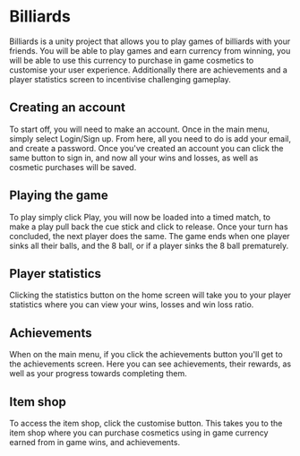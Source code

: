# Billiards

Billiards is a unity project that allows you to play games of billiards with your friends. You will be able to play games and earn currency from winning, you will
be able to use this currency to purchase in game cosmetics to customise your user experience. Additionally there are achievements and a player statistics screen to
incentivise challenging gameplay.

## Creating an account

To start off, you will need to make an account. Once in the main menu, simply select Login/Sign up. From here, all you need to do is add your email, and create a password.
Once you've created an account you can click the same button to sign in, and now all your wins and losses, as well as cosmetic purchases will be saved.

## Playing the game

To play simply click Play, you will now be loaded into a timed match, to make a play pull back the cue stick and click to release. Once your turn has concluded, the next
player does the same. The game ends when one player sinks all their balls, and the 8 ball, or if a player sinks the 8 ball prematurely.

## Player statistics

Clicking the statistics button on the home screen will take you to your player statistics where you can view your wins, losses and win loss ratio.

## Achievements

When on the main menu, if you click the achievements button you'll get to the achievements screen. Here you can see achievements, their rewards, as well as your progress
towards completing them.

## Item shop

To access the item shop, click the customise button. This takes you to the item shop where you can purchase cosmetics using in game currency earned from in game wins, and
achievements.
